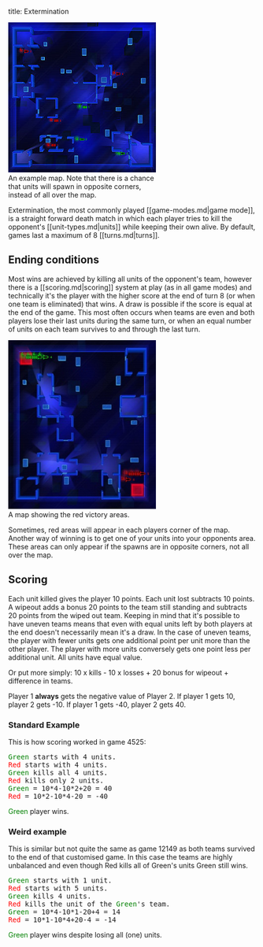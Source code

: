 title: Extermination

<div class="thumb tright"><div class="thumbinner" style="width:302px;"><img src="images/thumb/1/12/Map_extermination.jpg/300px-Map_extermination.jpg" />  <div class="thumbcaption">An example map. Note that there is a chance that units will spawn in opposite corners, instead of all over the map.</div></div></div>

Extermination, the most commonly played [[game-modes.md|game mode]], is a straight forward death match in which each player tries to kill the opponent's [[unit-types.md|units]] while keeping their own alive.  By default, games last a maximum of 8 [[turns.md|turns]].



## <span class="mw-headline" id="Ending_conditions"> Ending conditions </span>

Most wins are achieved by killing all units of the opponent's team, however there is a [[scoring.md|scoring]] system at play (as in all game modes) and technically it's the player with the higher score at the end of turn 8 (or when one team is eliminated) that wins. A draw is possible if the score is equal at the end of the game. This most often occurs when teams are even and both players lose their last units during the same turn, or when an equal number of units on each team survives to and through the last turn.

<div class="thumb tright"><div class="thumbinner" style="width:302px;"><img src="images/thumb/8/8e/Map_red_squares.jpg/300px-Map_red_squares.jpg" />  <div class="thumbcaption">A map showing the red victory areas.</div></div></div>

Sometimes, red areas will appear in each players corner of the map. Another way of winning is to get one of your units into your opponents area. These areas can only appear if the spawns are in opposite corners, not all over the map. 

## <span class="mw-headline" id="Scoring"> Scoring </span>

Each unit killed gives the player 10 points. Each unit lost subtracts 10 points. A wipeout adds a bonus 20 points to the team still standing and subtracts 20 points from the wiped out team. Keeping in mind that it's possible to have uneven teams means that even with equal units left by both players at the end doesn't necessarily mean it's a draw. In the case of uneven teams, the player with fewer units gets one additional point per unit more than the other player. The player with more units conversely gets one point less per additional unit. All units have equal value.

Or put more simply: 10 x kills - 10 x losses + 20 bonus for wipeout + difference in teams.

Player 1 **always** gets the negative value of Player 2. If player 1 gets 10, player 2 gets -10. If player 1 gets -40, player 2 gets 40.

### <span class="mw-headline" id="Standard_Example"> Standard Example </span>

This is how scoring worked in game 4525:

<pre><span style="color:green;">Green</span> starts with 4 units.
<span style="color:red;">Red</span> starts with 4 units.
<span style="color:green;">Green</span> kills all 4 units.
<span style="color:red;">Red</span> kills only 2 units.
<span style="color:green;">Green</span> = 10*4-10*2+20 = 40
<span style="color:red;">Red</span> = 10*2-10*4-20 = -40
</pre>

<span style="color:green;">Green</span> player wins.

### <span class="mw-headline" id="Weird_example"> Weird example </span>

This is similar but not quite the same as game 12149 as both teams survived to the end of that customised game.
In this case the teams are highly unbalanced and even though Red kills all of Green's units Green still wins.

<pre><span style="color:green;">Green</span> starts with 1 unit.
<span style="color:red;">Red</span> starts with 5 units.
<span style="color:green;">Green</span> kills 4 units.
<span style="color:red;">Red</span> kills the unit of the <span style="color:green;">Green</span>'s team.
<span style="color:green;">Green</span> = 10*4-10*1-20+4 = 14
<span style="color:red;">Red</span> = 10*1-10*4+20-4 = -14
</pre>

<span style="color:green;">Green</span> player wins despite losing all (one) units.

<!-- 
NewPP limit report
Preprocessor node count: 73/1000000
Post‐expand include size: 580/2097152 bytes
Template argument size: 9/2097152 bytes
Expensive parser function count: 0/100
-->

<!-- Saved in parser cache with key fs_error420_com:pcache:idhash:3-0!*!0!!en!2!* and timestamp 20140723004249 -->